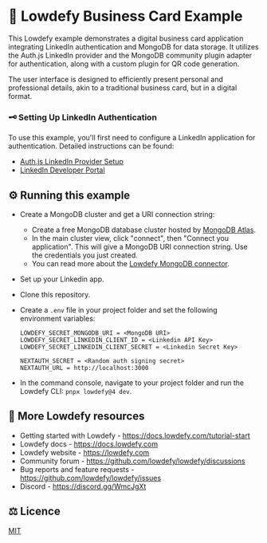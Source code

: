 # 🪪 Lowdefy Business Card Example

This Lowdefy example demonstrates a digital business card application integrating LinkedIn authentication and MongoDB for data storage. It utilizes the Auth.js LinkedIn provider and the MongoDB community plugin adapter for authentication, along with a custom plugin for QR code generation.

The user interface is designed to efficiently present personal and professional details, akin to a traditional business card, but in a digital format.

### 🗝️ Setting Up LinkedIn Authentication

To use this example, you'll first need to configure a LinkedIn application for authentication. Detailed instructions can be found:

- [Auth.js LinkedIn Provider Setup](https://next-auth.js.org/providers/linkedin)
- [LinkedIn Developer Portal](https://www.linkedin.com/developers/apps/)

## ⚙️ Running this example

- Create a MongoDB cluster and get a URI connection string:
  - Create a free MongoDB database cluster hosted by [MongoDB Atlas](https://www.mongodb.com/try).
  - In the main cluster view, click "connect", then "Connect you application". This will give a MongoDB URI connection string. Use the credentials you just created.
  - You can read more about the [Lowdefy MongoDB connector](https://docs.lowdefy.com/MongoDB).
- Set up your Linkedin app.
- Clone this repository.
- Create a `.env` file in your project folder and set the following environment variables:

  ```.env
  LOWDEFY_SECRET_MONGODB_URI = <MongoDB URI>
  LOWDEFY_SECRET_LINKEDIN_CLIENT_ID = <Linkedin API Key>
  LOWDEFY_SECRET_LINKEDIN_CLIENT_SECRET = <Linkedin Secret Key>

  NEXTAUTH_SECRET = <Random auth signing secret>
  NEXTAUTH_URL = http://localhost:3000
  ```

- In the command console, navigate to your project folder and run the Lowdefy CLI: `pnpx lowdefy@4 dev`.

## 🔗 More Lowdefy resources

- Getting started with Lowdefy - https://docs.lowdefy.com/tutorial-start
- Lowdefy docs - https://docs.lowdefy.com
- Lowdefy website - https://lowdefy.com
- Community forum - https://github.com/lowdefy/lowdefy/discussions
- Bug reports and feature requests - https://github.com/lowdefy/lowdefy/issues
- Discord - https://discord.gg/WmcJgXt

## ⚖️ Licence

[MIT](https://github.com/lowdefy/lowdefy-example-auth-email/blob/main/LICENSE)
